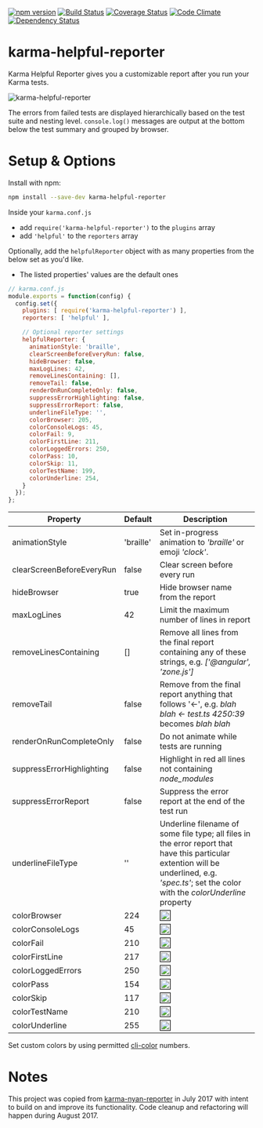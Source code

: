[![npm version](https://badge.fury.io/js/karma-helpful-reporter.svg)](http://badge.fury.io/js/karma-helpful-reporter)
[![Build Status](https://travis-ci.org/whyboris/karma-helpful-reporter.svg)](https://travis-ci.org/whyboris/karma-helpful-reporter)
[![Coverage Status](https://coveralls.io/repos/github/whyboris/karma-helpful-reporter/badge.svg?branch=karma-helpful-reporter)](https://coveralls.io/github/whyboris/karma-helpful-reporter?branch=karma-helpful-reporter)
[![Code Climate](https://codeclimate.com/github/whyboris/karma-helpful-reporter/badges/gpa.svg)](https://codeclimate.com/github/whyboris/karma-helpful-reporter)
[![Dependency Status](https://david-dm.org/whyboris/karma-helpful-reporter.svg)](https://david-dm.org/whyboris/karma-helpful-reporter)

karma-helpful-reporter
===

Karma Helpful Reporter gives you a customizable report after you run your Karma tests.

![karma-helpful-reporter](https://user-images.githubusercontent.com/17264277/28763978-fcc6466c-758f-11e7-9343-b13933f15e88.png "Karma Helpful Reporter")

The errors from failed tests are displayed hierarchically based on the test suite and nesting level. `console.log()` messages are output at the bottom below the test summary and grouped by browser.

Setup & Options
===

Install with npm:

```sh
npm install --save-dev karma-helpful-reporter
```

Inside your `karma.conf.js` 
 - add `require('karma-helpful-reporter')` to the `plugins` array
 - add `'helpful'` to the `reporters` array

Optionally, add the `helpfulReporter` object with as many properties from the below set as you'd like.
 - The listed properties' values are the default ones

```js
// karma.conf.js
module.exports = function(config) {
  config.set({
    plugins: [ require('karma-helpful-reporter') ],
    reporters: [ 'helpful' ],

    // Optional reporter settings
    helpfulReporter: {
      animationStyle: 'braille',
      clearScreenBeforeEveryRun: false,
      hideBrowser: false,
      maxLogLines: 42,
      removeLinesContaining: [],
      removeTail: false,
      renderOnRunCompleteOnly: false,
      suppressErrorHighlighting: false,
      suppressErrorReport: false,
      underlineFileType: '',
      colorBrowser: 205,
      colorConsoleLogs: 45,
      colorFail: 9,
      colorFirstLine: 211,
      colorLoggedErrors: 250,
      colorPass: 10,
      colorSkip: 11,
      colorTestName: 199,
      colorUnderline: 254,
    }
  });
};
```


Property | Default | Description
--- | --- | ---
animationStyle | 'braille' | Set in-progress animation to _'braille'_ or emoji _'clock'_.
clearScreenBeforeEveryRun | false | Clear screen before every run
hideBrowser | true | Hide browser name from the report
maxLogLines | 42 | Limit the maximum number of lines in report
removeLinesContaining | [] | Remove all lines from the final report containing any of these strings, e.g. _['@angular', 'zone.js']_
removeTail | false | Remove from the final report anything that follows '<-', e.g. _blah blah <- test.ts 4250:39_ becomes _blah blah_
renderOnRunCompleteOnly | false | Do not animate while tests are running
suppressErrorHighlighting | false | Highlight in red all lines not containing _node_modules_
suppressErrorReport | false | Suppress the error report at the end of the test run
underlineFileType | '' | Underline filename of some file type; all files in the error report that have this particular extention will be underlined, e.g. _'spec.ts'_; set the color with the _colorUnderline_ property
colorBrowser | 224 | <img src="http://medyk.org/colors/ffd7d7.png" style="border: 1px solid black" width="20" height="20" /> 
colorConsoleLogs | 45 | <img src="http://medyk.org/colors/00d7ff.png" style="border: 1px solid black" width="20" height="20" />
colorFail | 210 | <img src="http://medyk.org/colors/ff8787.png" style="border: 1px solid black" width="20" height="20" /> 
colorFirstLine | 217 | <img src="http://medyk.org/colors/ffafaf.png" style="border: 1px solid black" width="20" height="20" />
colorLoggedErrors | 250 | <img src="http://medyk.org/colors/bcbcbc.png" style="border: 1px solid black" width="20" height="20" />
colorPass | 154 | <img src="http://medyk.org/colors/afff00.png" style="border: 1px solid black" width="20" height="20" /> 
colorSkip | 117 | <img src="http://medyk.org/colors/87d7ff.png" style="border: 1px solid black" width="20" height="20" /> 
colorTestName | 210 | <img src="http://medyk.org/colors/ff8787.png" style="border: 1px solid black" width="20" height="20" />
colorUnderline | 255 | <img src="http://medyk.org/colors/eeeeee.png" style="border: 1px solid black" width="20" height="20" />

Set custom colors by using permitted [cli-color](https://github.com/medikoo/cli-color) numbers.

Notes
===

This project was copied from [karma-nyan-reporter](https://github.com/dgarlitt/karma-nyan-reporter/) in July 2017 with intent to build on and improve its functionality. Code cleanup and refactoring will happen during August 2017.
